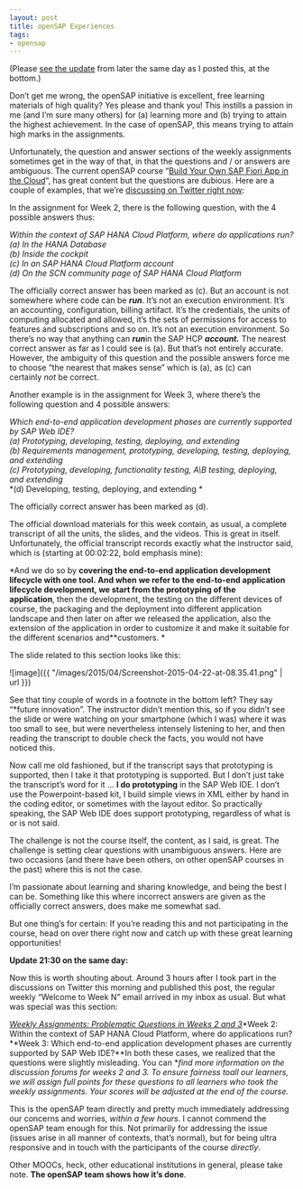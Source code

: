 ```yaml
---
layout: post
title: openSAP Experiences
tags:
- opensap
---
```



(Please [see the update](#opensapupdate) from later the same day as I posted this, at the bottom.)

Don’t get me wrong, the openSAP initiative is excellent, free learning materials of high quality? Yes please and thank you! This instills a passion in me (and I’m sure many others) for (a) learning more and (b) trying to attain the highest achievement. In the case of openSAP, this means trying to attain high marks in the assignments.

Unfortunately, the question and answer sections of the weekly assignments sometimes get in the way of that, in that the questions and / or answers are ambiguous. The current openSAP course “[Build Your Own SAP Fiori App in the Cloud](https://open.sap.com/courses/fiux1/)“, has great content but the questions are dubious. Here are a couple of examples, that we’re [discussing on Twitter right now](https://twitter.com/qmacro/status/590774440969031680):

In the assignment for Week 2, there is the following question, with the 4 possible answers thus:

*Within the context of SAP HANA Cloud Platform, where do applications run?*  
*(a) In the HANA Database*  
*(b) Inside the cockpit*  
*(c) In an SAP HANA Cloud Platform account*  
*(d) On the SCN community page of SAP HANA Cloud Platform*

The officially correct answer has been marked as (c). But an account is not somewhere where code can be ***run***. It’s not an execution environment. It’s an accounting, configuration, billing artifact. It’s the credentials, the units of computing allocated and allowed, it’s the sets of permissions for access to features and subscriptions and so on. It’s not an execution environment. So there’s no way that anything can ***run***in the SAP HCP ***account.*** The nearest correct answer as far as I could see is (a). But that’s not entirely accurate. However, the ambiguity of this question and the possible answers force me to choose “the nearest that makes sense” which is (a), as (c) can certainly *not* be correct.

Another example is in the assignment for Week 3, where there’s the following question and 4 possible answers:

*Which end-to-end application development phases are currently supported by SAP Web IDE?*  
*(a) Prototyping, developing, testing, deploying, and extending*  
*(b) Requirements management, prototyping, developing, testing, deploying, and extending*  
*(c) Prototyping, developing, functionality testing, A\B testing, deploying, and extending*  
*(d) Developing, testing, deploying, and extending *

The officially correct answer has been marked as (d).

The official download materials for this week contain, as usual, a complete transcript of all the units, the slides, and the videos. This is great in itself. Unfortunately, the official transcript records exactly what the instructor said, which is (starting at 00:02:22, bold emphasis mine):

*And we do so by **covering the end-to-end application development lifecycle with one tool. And when we refer to the end-to-end application lifecycle development, we start from the prototyping of the application**, then the development, the testing on the different devices of course, the packaging and the deployment into different application landscape and then later on after we released the application, also the extension of the application in order to customize it and make it suitable for the different scenarios and**customers. *

The slide related to this section looks like this:

![image]({{ "/images/2015/04/Screenshot-2015-04-22-at-08.35.41.png" | url }})

See that tiny couple of words in a footnote in the bottom left? They say “*future innovation”. The instructor didn’t mention this, so if you didn’t see the slide or were watching on your smartphone (which I was) where it was too small to see, but were nevertheless intensely listening to her, and then reading the transcript to double check the facts, you would not have noticed this.

Now call me old fashioned, but if the transcript says that prototyping is supported, then I take it that prototyping is supported. But I don’t just take the transcript’s word for it … **I do prototyping** in the SAP Web IDE. I don’t use the Powerpoint-based kit, I build simple views in XML either by hand in the coding editor, or sometimes with the layout editor. So practically speaking, the SAP Web IDE does support prototyping, regardless of what is or is not said.

The challenge is not the course itself, the content, as I said, is great. The challenge is setting clear questions with unambiguous answers. Here are two occasions (and there have been others, on other openSAP courses in the past) where this is not the case.

I’m passionate about learning and sharing knowledge, and being the best I can be. Something like this where incorrect answers are given as the officially correct answers, does make me somewhat sad.

But one thing’s for certain: If you’re reading this and not participating in the course, head on over there right now and catch up with these great learning opportunities!

[]()**Update 21:30 on the same day:**

Now this is worth shouting about. Around 3 hours after I took part in the discussions on Twitter this morning and published this post, the regular weekly “Welcome to Week N” email arrived in my inbox as usual. But what was special was this section:

<span style="text-decoration: underline;">*Weekly Assignments: Problematic Questions in Weeks 2 and 3*</span>*Week 2: Within the context of SAP HANA Cloud Platform, where do applications run?**Week 3: Which end-to-end application development phases are currently supported by SAP Web IDE?**In both these cases, we realized that the questions were slightly misleading. You can **find more information on the discussion forums for weeks 2 and 3. To ensure fairness toall our learners, we will assign full points for these questions to all learners who took the weekly assignments. Your scores will be adjusted at the end of the course.*

This is the openSAP team directly and pretty much immediately addressing our concerns and worries, *within a few hours*. I cannot commend the openSAP team enough for this. Not primarily for addressing the issue (issues arise in all manner of contexts, that’s normal), but for being ultra responsive and in touch with the participants of the course *directly*.

Other MOOCs, heck, other educational institutions in general, please take note. **The openSAP team shows how it’s done**.


